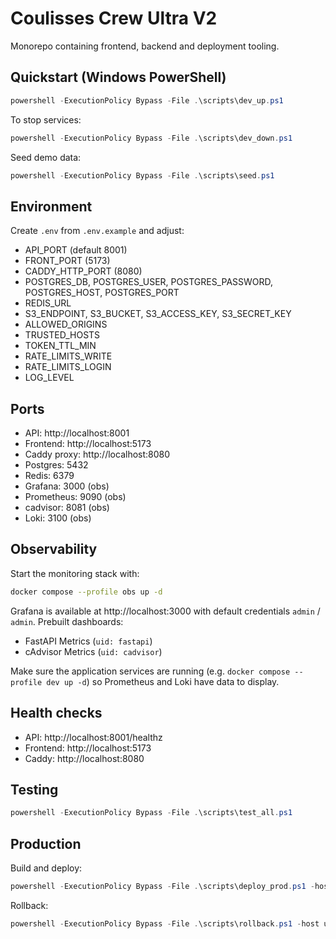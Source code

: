 # Coulisses Crew Ultra V2

Monorepo containing frontend, backend and deployment tooling.

## Quickstart (Windows PowerShell)

```powershell
powershell -ExecutionPolicy Bypass -File .\scripts\dev_up.ps1
```

To stop services:

```powershell
powershell -ExecutionPolicy Bypass -File .\scripts\dev_down.ps1
```

Seed demo data:

```powershell
powershell -ExecutionPolicy Bypass -File .\scripts\seed.ps1
```

## Environment

Create `.env` from `.env.example` and adjust:

- API_PORT (default 8001)
- FRONT_PORT (5173)
- CADDY_HTTP_PORT (8080)
- POSTGRES_DB, POSTGRES_USER, POSTGRES_PASSWORD, POSTGRES_HOST, POSTGRES_PORT
- REDIS_URL
- S3_ENDPOINT, S3_BUCKET, S3_ACCESS_KEY, S3_SECRET_KEY
- ALLOWED_ORIGINS
- TRUSTED_HOSTS
- TOKEN_TTL_MIN
- RATE_LIMITS_WRITE
- RATE_LIMITS_LOGIN
- LOG_LEVEL

## Ports

- API: http://localhost:8001
- Frontend: http://localhost:5173
- Caddy proxy: http://localhost:8080
- Postgres: 5432
- Redis: 6379
- Grafana: 3000 (obs)
- Prometheus: 9090 (obs)
- cadvisor: 8081 (obs)
- Loki: 3100 (obs)

## Observability

Start the monitoring stack with:

```bash
docker compose --profile obs up -d
```

Grafana is available at http://localhost:3000 with default credentials `admin` / `admin`.
Prebuilt dashboards:

- FastAPI Metrics (`uid: fastapi`)
- cAdvisor Metrics (`uid: cadvisor`)

Make sure the application services are running (e.g. `docker compose --profile dev up -d`) so Prometheus and Loki have data to display.


## Health checks

- API: http://localhost:8001/healthz
- Frontend: http://localhost:5173
- Caddy: http://localhost:8080

## Testing

```powershell
powershell -ExecutionPolicy Bypass -File .\scripts\test_all.ps1
```

## Production

Build and deploy:

```powershell
powershell -ExecutionPolicy Bypass -File .\scripts\deploy_prod.ps1 -host user@server
```

Rollback:

```powershell
powershell -ExecutionPolicy Bypass -File .\scripts\rollback.ps1 -host user@server
```
